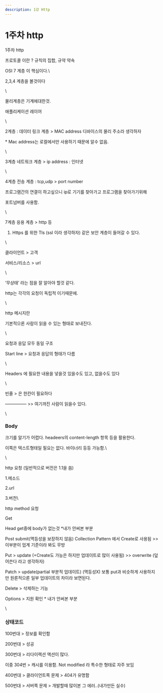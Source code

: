 ```yaml
---
description: 1강 Http
---
```


# 1주차 http

1주차 http



프로토콜 이란 ? 규칙의 집합, 규약 약속



OSI 7 계층 이 핵심이다.\


2,3,4 계층을 볼것이다

\


물리계층은 기계에대한것.

애플리케이션 레이어

\


2계층 : 데이터 링크 계층 > MAC address 디바이스의 물리 주소라 생각하자

&#x20;\* Mac address는 로컬에서만 사용하기 때문에 알수 없음.

\


3계층 네트워크 계층 > ip address : 인터넷

\


4계층 전송 계층 : tcp,udp > port number

프로그램간의 연결이 하고싶으니 ip로 기기를 찾아가고 프로그램을 찾아가기위해

포트넘버를 사용함.

\


7계층 응용 계층 > http 등

1. Https 를 위한 Tls (ssl 이라 생각하자)  같은 보안 계층이 들어갈 수 있다.

\


클라이언트 > 고객

서비스/리소스 > url

\


‘무상태’ 라는 점을 잘 알아야 할것 같다.

http는 각각의 요청이 독립적 이기때문에.

\


http 메시지란

기본적으론 사람이 읽을 수 있는 형태로 보내진다.

\


요청과 응답 모두 동일 구조

Start line > 요청과 응답의 형태가 다름

\


Headers 에 필요한 내용을 넣을것 있을수도 있고, 없을수도 있다

\


빈줄 > 은 한칸이 필요하다

————— >> 여기까진 사람이 읽을수 있다.

\


### Body

크기를 알기가 어렵다. headeers의  content-length 항목 등을 활용한다.

이쪽은 텍스트형태일 필요는 없다. 바이너리 등등 가능함.\


\


http 요청 (일반적으로 버전은  1.1을 씀)

1.메소드

2.url

3.버전\


http method 요청



Get

Head get중에 body가 없는것 \*내가 안써본 부분

Post submit(멱등성을 보장하지 않음) Collection Pattern 에서 Create로 사용됨 >>이부분이 업계 기준이라 봐도 무방

Put > update (+Create도 가능은 하지만 업데이트로 많이 사용됨) >> overwrite (덮어쓴다 라고 생각하자)

Patch  > update(partial 부분적 업데이트) (멱등성X) 보통 put과 비슷하게 사용하지만 원론적으론 일부 업데이트의 차이라 보면된다.

Delete > 삭제하는 기능

Options > 지원 확인 \* 내가 안써본 부분

\


### 상태코드 

100번대 > 정보를 확인함

200번대 > 성공

300번대 > 리다이렉션 액션이 많다.

이중 304번 > 캐시를 이용함. Not modified 라 특수한 형태로 자주 보임

400번대 > 클라이언트쪽 문제 > 404가 유명함

500번대 > 서버쪽 문제 > 개발할때 많이본 그 에러..(내가만든 실수)

